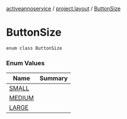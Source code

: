 [activeannoservice](../../index.md) / [project.layout](../index.md) / [ButtonSize](./index.md)

# ButtonSize

`enum class ButtonSize`

### Enum Values

| Name | Summary |
|---|---|
| [SMALL](-s-m-a-l-l.md) |  |
| [MEDIUM](-m-e-d-i-u-m.md) |  |
| [LARGE](-l-a-r-g-e.md) |  |
